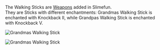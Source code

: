 The Walking Sticks are [Weapons](https://github.com/Slimefun/Slimefun4/wiki/Weapons) added in Slimefun.<br>
They are Sticks with different enchantments: Grandmas Walking Stick is enchanted with Knockback II, while Grandpas Walking Stick is enchanted with Knockback V.

![Grandmas Walking Stick](https://raw.githubusercontent.com/Slimefun/Slimefun-Wiki/master/images/grandmas-walking-stick.png)

![Grandmas Walking Stick](https://raw.githubusercontent.com/Slimefun/Slimefun-Wiki/master/images/grandmas-walking-stick-lore.png)
